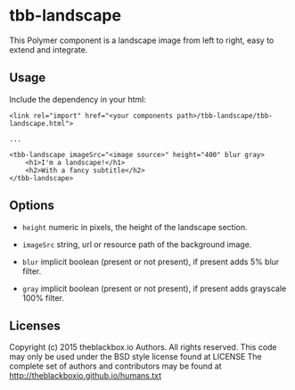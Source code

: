 # tbb-landscape

This Polymer component is a landscape image from left to right, easy to extend and integrate.

## Usage 

Include the dependency in your html:

    <link rel="import" href="<your components path>/tbb-landscape/tbb-landscape.html">
    
    ...

    <tbb-landscape imageSrc="<image source>" height="400" blur gray>
        <h1>I'm a landscape!</h1>
        <h2>With a fancy subtitle</h2>
    </tbb-landscape>
    

## Options

* `height` numeric in pixels, the height of the landscape section.

* `imageSrc` string, url or resource path of the background image.

* `blur` implicit boolean (present or not present), if present adds 5% blur filter.

* `gray` implicit boolean (present or not present), if present adds grayscale 100% filter.

## Licenses

Copyright (c) 2015 theblackbox.io Authors. All rights reserved.
This code may only be used under the BSD style license found at LICENSE
The complete set of authors and contributors may be found at http://theblackboxio.github.io/humans.txt

